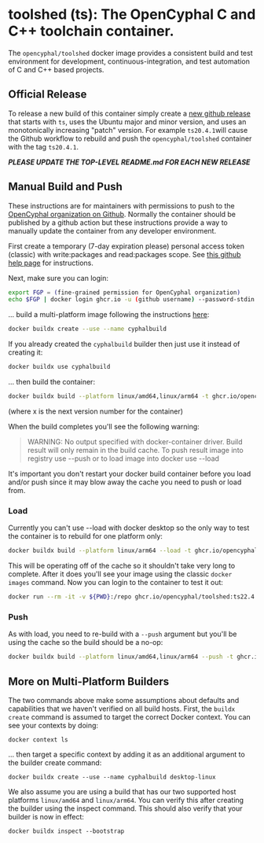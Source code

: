 # toolshed (ts): The OpenCyphal C and C++ toolchain container.

The `opencyphal/toolshed` docker image provides a consistent build and test environment
for development, continuous-integration, and test automation of C and C++ based projects.

## Official Release

To release a new build of this container simply create a [new github release](https://github.com/OpenCyphal/docker_toolchains/releases/new)
that starts with `ts`, uses the Ubuntu major and minor version, and uses an monotonically increasing "patch" version.
For example `ts20.4.1`will cause the Github workflow to rebuild and push the `opencyphal/toolshed` container with the
tag `ts20.4.1`.

***PLEASE UPDATE THE TOP-LEVEL README.md FOR EACH NEW RELEASE***

## Manual Build and Push

These instructions are for maintainers with permissions to push to the
[OpenCyphal organization on Github](https://github.com/OpenCyphal/). Normally the container should be published by
a github action but these instructions provide a way to manually update the container from any developer environment.

First create a temporary (7-day expiration please) personal access token (classic) with write:packages and read:packages
scope. See [this github help page](https://docs.github.com/en/authentication/keeping-your-account-and-data-secure/creating-a-personal-access-token)
for instructions.

Next, make sure you can login:

```bash
export FGP = (fine-grained permission for OpenCyphal organization)
echo $FGP | docker login ghcr.io -u (github username) --password-stdin
```

... build a multi-platform image following the instructions [here](https://docs.docker.com/build/building/multi-platform/#multiple-native-nodes):

```bash
docker buildx create --use --name cyphalbuild
```

If you already created the `cyphalbuild` builder then just use it instead of creating it:

```bash
docker buildx use cyphalbuild
```

... then build the container:

```bash
docker buildx build --platform linux/amd64,linux/arm64 -t ghcr.io/opencyphal/toolshed:ts22.4.x .
```

(where x is the next version number for the container)

When the build completes you'll see the following warning:

> WARNING: No output specified with docker-container driver. Build result will only remain in the build cache. To push result image into registry use --push or to load image into docker use --load

It's important you don't restart your docker build container before you load and/or push since it may blow away the cache you need to push or load from.

### Load
Currently you can't use --load with docker desktop so the only way to test the container is to rebuild for one platform only:

```bash
docker buildx build --platform linux/arm64 --load -t ghcr.io/opencyphal/toolshed:ts22.4.x .
```

This will be operating off of the cache so it shouldn't take very long to complete. After it does you'll see your image using the classic `docker images` command. Now you can login to the container to test it out:

```bash
docker run --rm -it -v ${PWD}:/repo ghcr.io/opencyphal/toolshed:ts22.4.x
```

### Push

As with load, you need to re-build with a `--push` argument but you'll be using the cache so the build should be a no-op:

```bash
docker buildx build --platform linux/amd64,linux/arm64 --push -t ghcr.io/opencyphal/toolshed:ts22.4.x .
```

## More on Multi-Platform Builders

The two commands above make some assumptions about defaults and capabilities that we haven't verified on all build hosts. First, the `buildx create` command is assumed to target the correct Docker context. You can see your contexts by doing:

```
docker context ls
```

... then target a specific context by adding it as an additional argument to the builder create command:

```
docker buildx create --use --name cyphalbuild desktop-linux
```

We also assume you are using a build that has our two supported host platforms `linux/amd64` and `linux/arm64`. You can verify this after creating the builder using the inspect command. This should also verify that your builder is now in effect:

```
docker buildx inspect --bootstrap
```